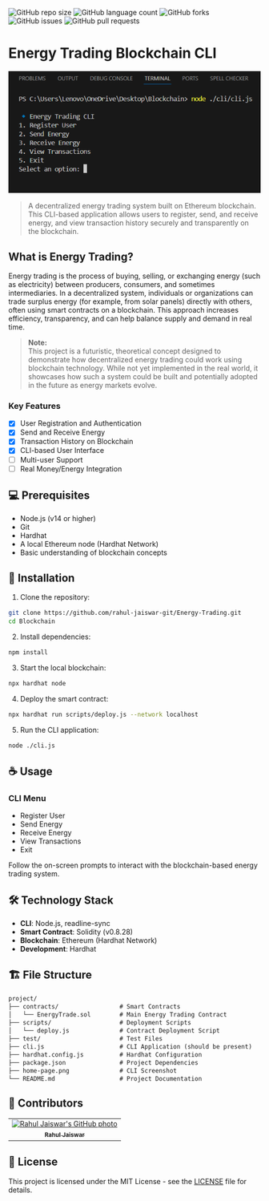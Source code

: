 ![GitHub repo size](https://img.shields.io/github/repo-size/rahul-jaiswar-git/Energy-Trading?style=for-the-badge)
![GitHub language count](https://img.shields.io/github/languages/count/rahul-jaiswar-git/Energy-Trading?style=for-the-badge)
![GitHub forks](https://img.shields.io/github/forks/rahul-jaiswar-git/Energy-Trading?style=for-the-badge)
![GitHub issues](https://img.shields.io/github/issues/rahul-jaiswar-git/Energy-Trading?style=for-the-badge)
![GitHub pull requests](https://img.shields.io/github/issues-pr/rahul-jaiswar-git/Energy-Trading?style=for-the-badge)

# Energy Trading Blockchain CLI

![Project Home Page](home-page.png)

> A decentralized energy trading system built on Ethereum blockchain. This CLI-based application allows users to register, send, and receive energy, and view transaction history securely and transparently on the blockchain.

## What is Energy Trading?

Energy trading is the process of buying, selling, or exchanging energy (such as electricity) between producers, consumers, and sometimes intermediaries. In a decentralized system, individuals or organizations can trade surplus energy (for example, from solar panels) directly with others, often using smart contracts on a blockchain. This approach increases efficiency, transparency, and can help balance supply and demand in real time.

> **Note:**  
> This project is a futuristic, theoretical concept designed to demonstrate how decentralized energy trading could work using blockchain technology. While not yet implemented in the real world, it showcases how such a system could be built and potentially adopted in the future as energy markets evolve.

### Key Features

- [x] User Registration and Authentication
- [x] Send and Receive Energy
- [x] Transaction History on Blockchain
- [x] CLI-based User Interface
- [ ] Multi-user Support
- [ ] Real Money/Energy Integration

## 💻 Prerequisites

- Node.js (v14 or higher)
- Git
- Hardhat
- A local Ethereum node (Hardhat Network)
- Basic understanding of blockchain concepts

## 🚀 Installation

1. Clone the repository:
```bash
git clone https://github.com/rahul-jaiswar-git/Energy-Trading.git
cd Blockchain
```

2. Install dependencies:
```bash
npm install
```

3. Start the local blockchain:
```bash
npx hardhat node
```

4. Deploy the smart contract:
```bash
npx hardhat run scripts/deploy.js --network localhost
```

5. Run the CLI application:
```bash
node ./cli.js
```

## ☕ Usage

### CLI Menu
- Register User
- Send Energy
- Receive Energy
- View Transactions
- Exit

Follow the on-screen prompts to interact with the blockchain-based energy trading system.

## 🛠️ Technology Stack

- **CLI**: Node.js, readline-sync
- **Smart Contract**: Solidity (v0.8.28)
- **Blockchain**: Ethereum (Hardhat Network)
- **Development**: Hardhat

## 🏗️ File Structure

```
project/
├── contracts/                 # Smart Contracts
│   └── EnergyTrade.sol        # Main Energy Trading Contract
├── scripts/                   # Deployment Scripts
│   └── deploy.js              # Contract Deployment Script
├── test/                      # Test Files
├── cli.js                     # CLI Application (should be present)
├── hardhat.config.js          # Hardhat Configuration
├── package.json               # Project Dependencies
├── home-page.png              # CLI Screenshot
└── README.md                  # Project Documentation
```

## 🤝 Contributors

<table>
  <tr>
    <td align="center">
      <a href="https://github.com/rahul-jaiswar-git" title="Rahul Jaiswar">
        <img src="https://avatars.githubusercontent.com/rahul-jaiswar-git" width="100px;" alt="Rahul Jaiswar's GitHub photo"/><br>
        <sub>
          <b>Rahul Jaiswar</b>
        </sub>
      </a>
    </td>
  </tr>
</table>

## 📝 License

This project is licensed under the MIT License - see the [LICENSE](LICENSE) file for details.
